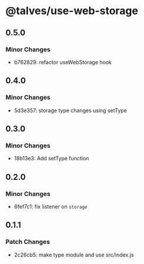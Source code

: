 # @talves/use-web-storage

## 0.5.0

### Minor Changes

- b762829: refactor useWebStorage hook

## 0.4.0

### Minor Changes

- 5d3e357: storage type changes using setType

## 0.3.0

### Minor Changes

- 18b13e3: Add setType function

## 0.2.0

### Minor Changes

- 6fef7c1: fix listener on `storage`

## 0.1.1

### Patch Changes

- 2c26cb5: make type module and use src/index.js
